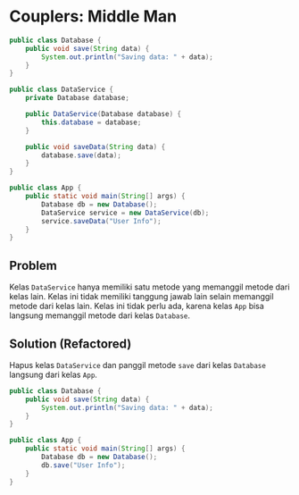 # Couplers: Middle Man
```java
public class Database {
    public void save(String data) {
        System.out.println("Saving data: " + data);
    }
}

public class DataService {
    private Database database;

    public DataService(Database database) {
        this.database = database;
    }

    public void saveData(String data) {
        database.save(data);
    }
}

public class App {
    public static void main(String[] args) {
        Database db = new Database();
        DataService service = new DataService(db);
        service.saveData("User Info");
    }
}
```

## Problem
Kelas `DataService` hanya memiliki satu metode yang memanggil metode dari kelas lain. Kelas ini tidak memiliki tanggung jawab lain selain memanggil metode dari kelas lain. Kelas ini tidak perlu ada, karena kelas `App` bisa langsung memanggil metode dari kelas `Database`.

## Solution (Refactored)
Hapus kelas `DataService` dan panggil metode `save` dari kelas `Database` langsung dari kelas `App`.
```java
public class Database {
    public void save(String data) {
        System.out.println("Saving data: " + data);
    }
}

public class App {
    public static void main(String[] args) {
        Database db = new Database();
        db.save("User Info");
    }
}
```